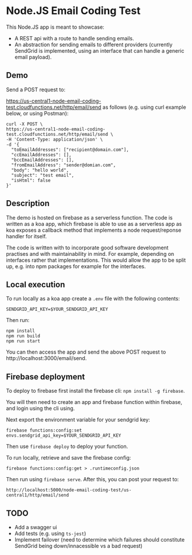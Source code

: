 # Node.JS Email Coding Test

This Node.JS app is meant to showcase:

- A REST api with a route to handle sending emails.
- An abstraction for sending emails to different providers (currently SendGrid is implemented, using an interface that can handle a generic email payload).

## Demo

Send a POST request to:

https://us-central1-node-email-coding-test.cloudfunctions.net/http/email/send as follows (e.g. using curl example below, or using Postman):

```
curl -X POST \
https://us-central1-node-email-coding-test.cloudfunctions.net/http/email/send \
-H 'Content-Type: application/json' \
-d '{
  "toEmailAddresses": ["recipient@domain.com"],
  "ccEmailAddresses": [],
  "bccEmailAddresses": [],
  "fromEmailAddress": "sender@domian.com",
  "body": "hello world",
  "subject": "test email",
  "isHtml": false
}'
```

## Description

The demo is hosted on firebase as a serverless function. The code is written as a koa app, which firebase is able to use as a serverless app as koa exposes a callback method that implements a node request/reponse handler for itself.

The code is written with to incorporate good software development practises and with maintainability in mind. For example, depending on interfaces rather that implementations. This would allow the app to be split up, e.g. into npm packages for example for the interfaces.

## Local execution

To run locally as a koa app create a `.env` file with the following contents:

```
SENDGRID_API_KEY=$YOUR_SENDGRID_API_KEY
```

Then run:

```
npm install
npm run build
npm run start
```

You can then access the app and send the above POST request to http://localhost:3000/email/send.

## Firebase deployment

To deploy to firebase first install the firebase cli: `npm install -g firebase`.

You will then need to create an app and firebase function within firebase, and login using the cli using.

Next export the environment variable for your sendgrid key:

```
firebase functions:config:set envs.sendgrid_api_key=$YOUR_SENDGRID_API_KEY
```

Then use `firebase deploy` to deploy your function.

To run locally, retrieve and save the firebase config:

```
firebase functions:config:get > .runtimeconfig.json
```

Then run using `firebase serve`. After this, you can post your request to:

`http://localhost:5000/node-email-coding-test/us-central1/http/email/send`

## TODO

- Add a swagger ui
- Add tests (e.g. using `ts-jest`)
- Implement failover (need to determine which failures should constitute SendGrid being down/innacessible vs a bad request)

